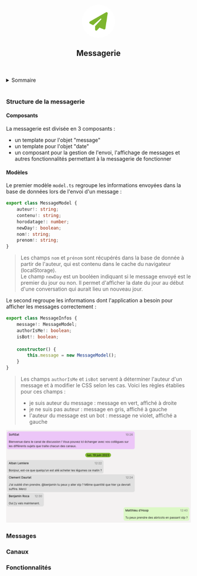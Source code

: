 <div align="center">
	<div style="display: flex; justify-content: center; align-items: center; background-color: white; padding: 15px; border-radius: 50%; width: 60px; height: 60px">
		<img src="./img/paper-plane.png" width="50" height="50">
	</div>
	<h2 align="center">Messagerie</h3>
	<br />
</div>
<br/>

<details>
  <summary>Sommaire</summary>
  <ol>
        <li>
            <a href="#structure-de-la-messagerie">Structure de la messagerie</a>
            <ul style="list-style-type: disc">
                <li><a href="#composants">Composants</a></li>
                <li><a href="#modèles">Modèles</a></li>
            </ul>
        </li>
        <li>
            <a href="#messages">Messages</a>
						<ul style="list-style-type: disc">
                <li><a href="#images">Images</a></li>
                <li><a href="#unit-test">Unit test</a></li>
                <li><a href="#lint">Lint</a></li>
                <li><a href="#coverage">Coverage</a></li>
                <li><a href="#deployment">Deployment</a></li>
            </ul>
        </li>
        <li>
            <a href="#canaux">Canaux</a>
            <ul style="list-style-type: disc">
                <li><a href="#images">Images</a></li>
                <li><a href="#unit-test">Unit test</a></li>
                <li><a href="#lint">Lint</a></li>
                <li><a href="#coverage">Coverage</a></li>
                <li><a href="#deployment">Deployment</a></li>
            </ul>
        </li>
				<li>
            <a href="#fonctionnalités">Fonctionnalités</a>
        </li>
  </ol>
</details>
<br/>

### Structure de la messagerie

#### Composants

La messagerie est divisée en 3 composants :
- un template pour l'objet "message"
- un template pour l'objet "date"
- un composant pour la gestion de l'envoi, l'affichage de messages et autres fonctionnalités permettant à la messagerie de fonctionner



#### Modèles

Le premier modèle `model.ts` regroupe les informations envoyées dans la base de données lors de l'envoi d'un message : 
```ts
export class MessageModel {
	auteur!: string;
	contenu!: string;
	horodatage!: number;
	newDay!: boolean;
	nom!: string;
	prenom!: string;
}
```
>Les champs `nom` et `prénom` sont récupérés dans la base de donnée à partir de l'auteur, qui est contenu dans le cache du navigateur (localStorage).  
>Le champ `newDay` est un booléen indiquant si le message envoyé est le premier du jour ou non. Il permet d'afficher la date du jour au début d'une conversation qui aurait lieu un nouveau jour.
  
Le second regroupe les informations dont l'application a besoin pour afficher les messages correctement :
```ts
export class MessageInfos {
	message!: MessageModel;
	authorIsMe!: boolean;
	isBot!: boolean;

	constructor() {
		this.message = new MessageModel();
	}
}
```
>Les champs `authorIsMe` et `isBot` servent à déterminer l'auteur d'un message et à modifier le CSS selon les cas. Voici les règles établies pour ces champs :
>- je suis auteur du message : message en vert, affiché à droite
>- je ne suis pas auteur : message en gris, affiché à gauche
>- l'auteur du message est un bot : message ne violet, affiché a gauche

![Exemple de messages](./img/messages_example.png)

### Messages

### Canaux

### Fonctionnalités